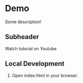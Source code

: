 # Demo 

Some description!

## Subheader 

Watch tutorial on Youtube

## Local Development 

1. Open index.html in your browser.